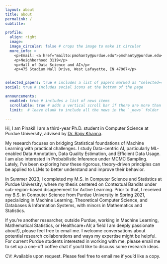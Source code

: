 ```yaml
---
layout: about
title: about
permalink: /
subtitle: 

profile:
  align: right
  image: 
  image_circular: false # crops the image to make it circular
  more_info: >
    <p>Email: <a href="mailto:pmohanty@purdue.edu">pmohanty@purdue.edu</a></p>
    <p>Neighborhood 3119</p>
    <p>Hall of Data Science and AI</p>
    <p>475 Stadium Mall Drive, West Lafayette, IN 47907</p>


selected_papers: true # includes a list of papers marked as "selected={true}"
social: true # includes social icons at the bottom of the page

announcements:
  enabled: true # includes a list of news items
  scrollable: true # adds a vertical scroll bar if there are more than 3 news items
  limit:  # leave blank to include all the news in the `_news` folder

---
```


Hi, I am Pinaki! I am a third-year Ph.D. student in Computer Science at Purdue University, advised by [Dr. Rajiv Khanna](https://rjvak7.github.io/). 

My research focuses on bridging Statistical foundations of Machine Learning with practical challenges. I study Data-centric AI, particularly ML-enabled Data Annotation, Data Quality Estimation, and Efficient Data Usage. I am also interested in Probabilistic Inference under MCMC Sampling. Lately, I’ve been exploring how these rigorous, theory-driven principles can be applied to LLMs to better understand and improve their behavior.

In Summer 2023, I completed my M.S. in Computer Science and Statistics at Purdue University, where my thesis centered on  Contextual Bandits under sub-region-based disagreement for Active Learning. Prior to that, I received my B.S. in Computer Science from Purdue University in Spring 2021, specializing in Machine Learning, Theoretical Computer Science, and Databases & Information Systems, with minors in Mathematics and Statistics.

If you’re another researcher, outside Purdue, working in Machine Learning, Mathematical Statistics, or Healthcare+AI( a field I am deeply passionate about!), please feel free to email me. I welcome conversations about potential research collaborations and ways my expertise might be helpful. For current Purdue students interested in working with me, please email me to set up a one-off coffee chat if you’d like to discuss some research ideas. 

CV: Available upon request. Please feel free to email me if you’d like a copy.
